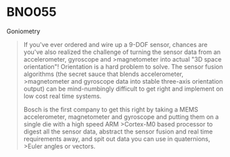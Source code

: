 # BNO055
Goniometry

>If you've ever ordered and wire up a 9-DOF sensor, chances are you've also realized the challenge of turning the sensor data from an accelerometer, gyroscope and >magnetometer into actual "3D space orientation"! Orientation is a hard problem to solve. The sensor fusion algorithms (the secret sauce that blends accelerometer, >magnetometer and gyroscope data into stable three-axis orientation output) can be mind-numbingly difficult to get right and implement on low cost real time systems.
>
>Bosch is the first company to get this right by taking a MEMS accelerometer, magnetometer and gyroscope and putting them on a single die with a high speed ARM >Cortex-M0 based processor to digest all the sensor data, abstract the sensor fusion and real time requirements away, and spit out data you can use in quaternions, >Euler angles or vectors. 
